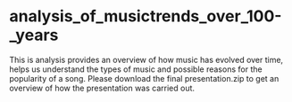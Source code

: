 # analysis_of_musictrends_over_100-_years
This is analysis provides an overview of how music has evolved over time, helps us understand the types of music and possible reasons for the popularity of a song.
Please download the final presentation.zip to get an overview of how the presentation was carried out. 

